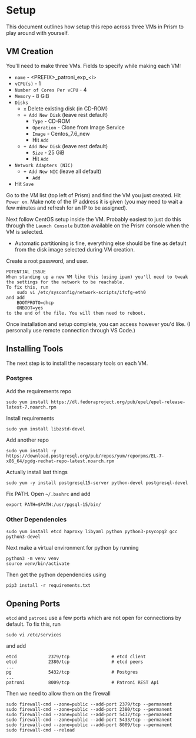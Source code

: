 # Setup

This document outlines how setup this repo across three VMs in Prism to play around with yourself.

## VM Creation

You'll need to make three VMs. Fields to specify while making each VM:

- `name` - \<PREFIX\>\_patroni_exp_\<i\>
- `vCPU(s)` - 1
- `Number of Cores Per vCPU` - 4
- `Memory` - 8 GiB
- `Disks`
    - `x` Delete existing disk (in CD-ROM)
    - `+ Add New Disk` (leave rest default)
        - `Type` - CD-ROM
        - `Operation` - Clone from Image Service
        - `Image` - Centos_7.6_new
        - Hit `Add`
    - `+ Add New Disk` (leave rest default)
        - `Size` - 25 GiB
        - Hit `Add`
- `Network Adapters (NIC)`
    - `+ Add New NIC` (leave all default)
        - `Add`
- Hit `Save`

Go to the VM list (top left of Prism) and find the VM you just created. Hit `Power on`. Make note of the IP address it is given (you may need to wait a few minutes and refresh for an IP to be assigned).

Next follow CentOS setup inside the VM. Probably easiest to just do this through the `Launch Console` button available on the Prism console when the VM is selected.
- Automatic partitioning is fine, everything else should be fine as default from the disk image selected during VM creation.

Create a root password, and user. 

```
POTENTIAL ISSUE
When standing up a new VM like this (using ipam) you'll need to tweak the settings for the network to be reachable. 
To fix this, run
    sudo vi /etc/sysconfig/network-scripts/ifcfg-eth0
and add
    BOOTPROTO=dhcp
    ONBOOT=yes
to the end of the file. You will then need to reboot.
```

Once installation and setup complete, you can access however you'd like. (I personally use remote connection through VS Code.)

## Installing Tools

The next step is to install the necessary tools on each VM.

### Postgres

Add the requirements repo

```
sudo yum install https://dl.fedoraproject.org/pub/epel/epel-release-latest-7.noarch.rpm
```

Install requirements

```
sudo yum install libzstd-devel
```

Add another repo

```
sudo yum install -y https://download.postgresql.org/pub/repos/yum/reporpms/EL-7-x86_64/pgdg-redhat-repo-latest.noarch.rpm
```

Actually install last things

```
sudo yum -y install postgresql15-server python-devel postgresql-devel
```

Fix PATH. Open `~/.bashrc` and add

```
export PATH=$PATH:/usr/pgsql-15/bin/
```

### Other Dependencies

```
sudo yum install etcd haproxy libyaml python python3-psycopg2 gcc python3-devel
```

Next make a virtual environment for python by running

```
python3 -m venv venv
source venv/bin/activate
```

Then get the python dependencies using

```
pip3 install -r requirements.txt
```

## Opening Ports

`etcd` and `patroni` use a few ports which are not open for connections by default. To fix this, run
```
sudo vi /etc/services
```
and add
```
etcd            2379/tcp                # etcd client
etcd            2380/tcp                # etcd peers
...
pg              5432/tcp                # Postgres
...
patroni         8009/tcp                # Patroni REST Api
```

Then we need to allow them on the firewall

```
sudo firewall-cmd --zone=public --add-port 2379/tcp --permanent
sudo firewall-cmd --zone=public --add-port 2380/tcp --permanent
sudo firewall-cmd --zone=public --add-port 5432/tcp --permanent
sudo firewall-cmd --zone=public --add-port 5433/tcp --permanent
sudo firewall-cmd --zone=public --add-port 8009/tcp --permanent
sudo firewall-cmd --reload
```
